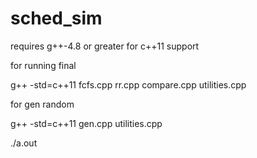 # sched_sim
requires g++-4.8 or greater for c++11 support

for running final

g++ -std=c++11 fcfs.cpp rr.cpp compare.cpp utilities.cpp

for gen random

g++ -std=c++11 gen.cpp utilities.cpp

./a.out <num process> <outfile>
